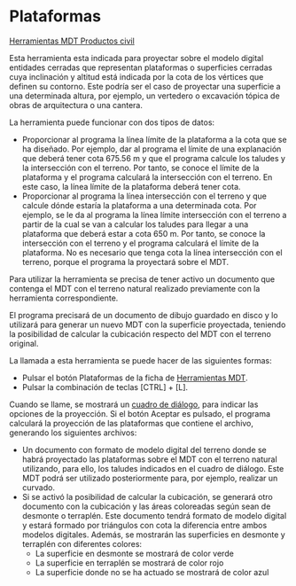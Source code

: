# Plataformas

[Herramientas MDT Productos civil](../fichas-de-herramientas/untitled-249/untitled-261.md)

Esta herramienta esta indicada para proyectar sobre el modelo digital entidades cerradas que representan plataformas o superficies cerradas cuya inclinación y altitud está indicada por la cota de los vértices que definen su contorno. Este podría ser el caso de proyectar una superficie a una determinada altura, por ejemplo, un vertedero o excavación tópica de obras de arquitectura o una cantera.

La herramienta puede funcionar con dos tipos de datos:

* Proporcionar al programa la línea límite de la plataforma a la cota que se ha diseñado. Por ejemplo, dar al programa el límite de una explanación que deberá tener cota 675.56 m y que el programa calcule los taludes y la intersección con el terreno. Por tanto, se conoce el límite de la plataforma y el programa calculará la intersección con el terreno. En este caso, la línea límite de la plataforma deberá tener cota.
* Proporcionar al programa la línea intersección con el terreno y que calcule dónde estaría la plataforma a una determinada cota. Por ejemplo, se le da al programa la línea límite intersección con el terreno a partir de la cual se van a calcular los taludes para llegar a una plataforma que deberá estar a cota 650 m. Por tanto, se conoce la intersección con el terreno y el programa calculará el límite de la plataforma. No es necesario que tenga cota la línea intersección con el terreno, porque el programa la proyectará sobre el MDT.

Para utilizar la herramienta se precisa de tener activo un documento que contenga el MDT con el terreno natural realizado previamente con la herramienta correspondiente.

El programa precisará de un documento de dibujo guardado en disco y lo utilizará para generar un nuevo MDT con la superficie proyectada, teniendo la posibilidad de calcular la cubicación respecto del MDT con el terreno original.

La llamada a esta herramienta se puede hacer de las siguientes formas:

* Pulsar el botón Plataformas de la ficha de [Herramientas MDT](../fichas-de-herramientas/untitled-249/).
* Pulsar la combinación de teclas \[CTRL\] + \[L\].

Cuando se llame, se mostrará un [cuadro de diálogo](../herramientas-mdt/untitled-174.md), para indicar las opciones de la proyección. Si el botón Aceptar es pulsado, el programa calculará la proyección de las plataformas que contiene el archivo, generando los siguientes archivos:

* Un documento con formato de modelo digital del terreno donde se habrá proyectado las plataformas sobre el MDT con el terreno natural utilizando, para ello, los taludes indicados en el cuadro de diálogo. Este MDT podrá ser utilizado posteriormente para, por ejemplo, realizar un curvado.
* Si se activó la posibilidad de calcular la cubicación, se generará otro documento con la cubicación y las áreas coloreadas según sean de desmonte o terraplén. Este documento tendrá formato de modelo digital y estará formado por triángulos con cota la diferencia entre ambos modelos digitales. Además, se mostrarán las superficies en desmonte y terraplén con diferentes colores:
  * La superficie en desmonte se mostrará de color verde
  * La superficie en terraplén se mostrará de color rojo
  * La superficie donde no se ha actuado se mostrará de color azul

